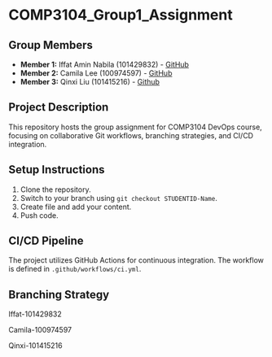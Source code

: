 # COMP3104_Group1_Assignment

## Group Members
- **Member 1:** Iffat Amin Nabila (101429832) - [GitHub](https://github.com/Iffat-Amin)
- **Member 2:** Camila Lee (100974597) - [GitHub](https://https://github.com/20cml)
- **Member 3:** Qinxi Liu (101415216) - [Github](https://github.com/qxlt)

## Project Description
This repository hosts the group assignment for COMP3104 DevOps course, focusing on collaborative Git workflows, branching strategies, and CI/CD integration.

## Setup Instructions
1. Clone the repository.
2. Switch to your branch using `git checkout STUDENTID-Name`.
3. Create file and add your content.
4. Push code.

## CI/CD Pipeline
The project utilizes GitHub Actions for continuous integration. The workflow is defined in `.github/workflows/ci.yml`.

## Branching Strategy
Iffat-101429832

Camila-100974597

Qinxi-101415216


